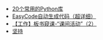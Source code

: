+ [20个常用的Python库](https://www.jianshu.com/p/450601beb20b)
+ [EasyCode自动生成代码（超详细）](https://www.jianshu.com/p/63837909ca2b)
+ [【工作】板书窥课-“课间活动”（2）](https://www.jianshu.com/p/c400c4a4f992)
+ [坚持](https://www.jianshu.com/p/780e059e6097)
